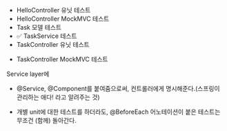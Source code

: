 - HelloController 유닛 테스트
- HelloController MockMVC 테스트
- Task 모델 테스트 
- ✅ TaskService 테스트
- TaskController 유닛 테스트
* TaskController MockMVC 테스트


Service layer에
- @Service, @Component를 붙여줌으로써, 컨트롤러에게 명시해준다.(스프링이 관리하는 애다! 라고 알려주는 것)

- 개별 unit에 대한 테스트를 하더라도, @BeforeEach 어노테이션이 붙은 테스트는 무조건 (함께) 돌아간다.
